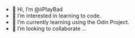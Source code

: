 - 👋 Hi, I’m @iiPlayBad
- 👀 I’m interested in learning to code.
- 🌱 I’m currently learning using the Odin Project.
- 💞️ I’m looking to collaborate ...

<!---
iiPlayBad/iiPlayBad is a ✨ special ✨ repository because its `README.md` (this file) appears on your GitHub profile.
You can click the Preview link to take a look at your changes.
--->
